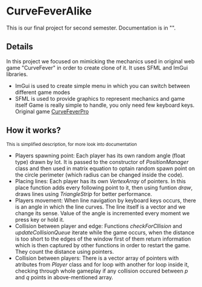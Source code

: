 # CurveFeverAlike

This is our final project for second semester. Documentation is in "".

## Details

In this project we focused on mimicking the mechanics used in original web game "CurveFever" in order to create clone of it. It uses SFML and ImGui libraries.
* ImGui is used to create simple menu in which you can switch between different game modes 
* SFML is used to provide graphics to represent mechanics and game itself 
Game is really simple to handle, you only need few keyboard keys.
Original game [CurveFeverPro](https://curvefever.pro/)

## How it works?
<sub>This is simplified description, for more look into documentation</sub>

* Players spawning point: Each player has its own random angle (float type) drawn by lot. It is passed to the constructor of *PositionManager* class and then used in matrix equation to optain random spawn point on the circle perimeter (which radius can be changed inside the code).
* Placing lines: Each player has its own *VertexArray* of pointers. In this place function adds every following point to it, then using funtion *draw*, draws lines using *TriangleStrip* for better performance.
* Players movement: When line navigation by keyboard keys occurs, there is an angle in which the line curves. The line itself is a vector and we change its sense. Value of the angle is incremented every moment we press key or hold it.
* Collision between player and edge: Functions *checkForCllision* and *updateCollisionQueue* iterate while the game occurs, when the distance is too short to the edges of the window first of them return information which is then captured by other functions in order to restart the game. They count the distance using pointers.
* Collision between players: There is a vector array of pointers with atributes from *Player* class and for loop with another for loop inside it, checking through whole gameplay if any collision occured between *p* and *q* points in above-mentioned array.
